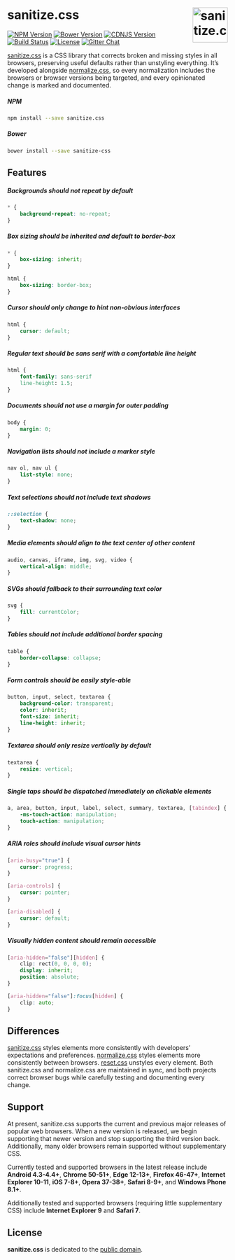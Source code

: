 # sanitize.css <a href="https://github.com/jonathantneal/sanitize.css"><img src="https://jonathantneal.github.io/sanitize.css/logo.svg" alt="sanitize.css logo" width="80" height="80" align="right"></a>

[![NPM Version][npm-img]][npm-url]
[![Bower Version][bow-img]][bow-url]
[![CDNJS Version][cdn-img]][cdn-url]
[![Build Status][cli-img]][cli-url]
[![License][lic-img]][lic-url]
[![Gitter Chat][git-img]][git-url]

[sanitize.css] is a CSS library that corrects broken and missing styles in all
browsers, preserving useful defaults rather than unstyling everything. It’s
developed alongside [normalize.css], so every normalization includes the
browsers or browser versions being targeted, and every opinionated change is
marked and documented.

##### NPM

```sh
npm install --save sanitize.css
```

##### Bower

```sh
bower install --save sanitize-css
```

## Features

##### Backgrounds should not repeat by default

```css
* {
	background-repeat: no-repeat;
}
```

##### Box sizing should be inherited and default to border-box

```css
* {
	box-sizing: inherit;
}

html {
	box-sizing: border-box;
}
```

##### Cursor should only change to hint non-obvious interfaces

```css
html {
	cursor: default;
}
```

##### Regular text should be sans serif with a comfortable line height

```css
html {
	font-family: sans-serif
	line-height: 1.5;
}
```

##### Documents should not use a margin for outer padding

```css
body {
	margin: 0;
}
```

##### Navigation lists should not include a marker style

```css
nav ol, nav ul {
	list-style: none;
}
```

##### Text selections should not include text shadows

```css
::selection {
	text-shadow: none;
}
```

##### Media elements should align to the text center of other content

```css
audio, canvas, iframe, img, svg, video {
	vertical-align: middle;
}
```

##### SVGs should fallback to their surrounding text color

```css
svg {
	fill: currentColor;
}
```

##### Tables should not include additional border spacing

```css
table {
	border-collapse: collapse;
}
```

##### Form controls should be easily style-able

```css
button, input, select, textarea {
	background-color: transparent;
	color: inherit;
	font-size: inherit;
	line-height: inherit;
}
```

##### Textarea should only resize vertically by default

```css
textarea {
	resize: vertical;
}
```

##### Single taps should be dispatched immediately on clickable elements

```css
a, area, button, input, label, select, summary, textarea, [tabindex] {
	-ms-touch-action: manipulation;
	touch-action: manipulation;
}
```

##### ARIA roles should include visual cursor hints

```css
[aria-busy="true"] {
	cursor: progress;
}

[aria-controls] {
	cursor: pointer;
}

[aria-disabled] {
	cursor: default;
}
```

##### Visually hidden content should remain accessible

```css
[aria-hidden="false"][hidden] {
	clip: rect(0, 0, 0, 0);
	display: inherit;
	position: absolute;
}

[aria-hidden="false"]:focus[hidden] {
	clip: auto;
}
```

## Differences

[sanitize.css] styles elements more consistently with developers’ expectations
and preferences. [normalize.css] styles elements more consistently between
browsers. [reset.css] unstyles every element. Both sanitize.css and
normalize.css are maintained in sync, and both projects correct browser bugs
while carefully testing and documenting every change.

## Support

At present, sanitize.css supports the current and previous major releases of
popular web browsers. When a new version is released, we begin supporting that
newer version and stop supporting the third version back. Additionally, many
older browsers remain supported without supplementary CSS.

Currently tested and supported browsers in the latest release include
**Android 4.3-4.4+**, **Chrome 50-51+**, **Edge 12-13+**, **Firefox 46-47+**,
**Internet Explorer 10-11**, **iOS 7-8+**, **Opera 37-38+**, **Safari 8-9+**,
and **Windows Phone 8.1+**.

Additionally tested and supported browsers (requiring little supplementary CSS)
include **Internet Explorer 9** and **Safari 7**.

## License

**sanitize.css** is dedicated to the [public domain](LICENSE.md).

[bow-img]: https://img.shields.io/bower/v/sanitize-css.svg
[bow-url]: https://libraries.io/bower/sanitize-css
[cdn-img]: https://img.shields.io/cdnjs/v/10up-sanitize.css.svg
[cdn-url]: https://cdnjs.com/libraries/10up-sanitize.css
[cli-img]: https://img.shields.io/travis/jonathantneal/sanitize.css.svg
[cli-url]: https://travis-ci.org/jonathantneal/sanitize.css
[git-img]: https://img.shields.io/badge/chat-gitter-blue.svg
[git-url]: https://gitter.im/jonathantneal/sanitize.css
[lic-img]: https://img.shields.io/npm/l/sanitize.css.svg
[lic-url]: LICENSE.md
[npm-img]: https://img.shields.io/npm/v/sanitize.css.svg
[npm-url]: https://www.npmjs.com/package/sanitize.css

[normalize.css]: https://github.com/necolas/normalize.css
[reset.css]: http://meyerweb.com/eric/tools/css/reset/
[sanitize.css]: https://github.com/jonathantneal/sanitize.css
